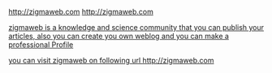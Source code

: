 
http://zigmaweb.com
<a href="http://zigmaweb.com" > </a>
<a href="http://zigmaweb.com" >http://zigmaweb.com</a>
<a href="http://zigmaweb.com" />

zigmaweb is a knowledge and science community that you can publish your articles, also you can create you own weblog and you can make a professional Profile

you can visit zigmaweb on following url
http://zigmaweb.com
